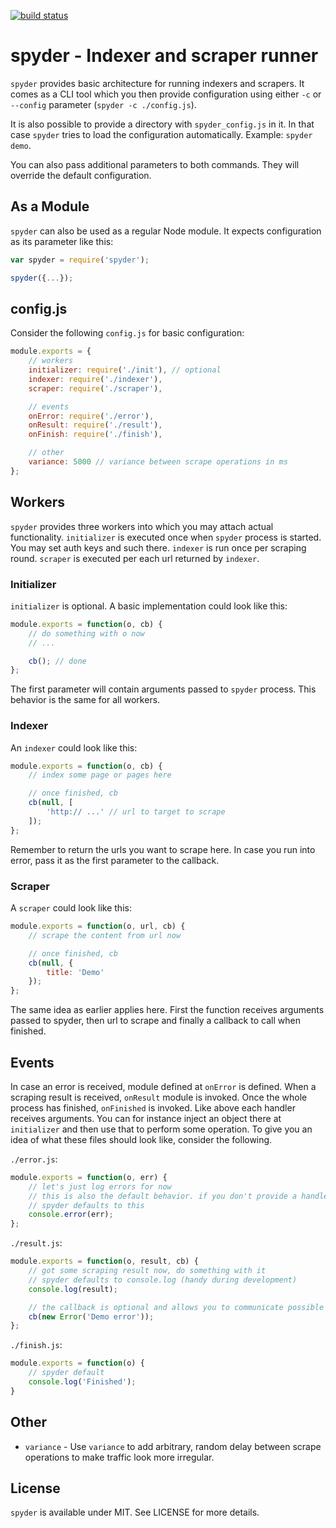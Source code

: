 [![build status](https://secure.travis-ci.org/bebraw/spyder.png)](http://travis-ci.org/bebraw/spyder)
# spyder - Indexer and scraper runner

`spyder` provides basic architecture for running indexers and scrapers. It comes as a CLI tool which you then provide configuration using either `-c` or `--config` parameter (`spyder -c ./config.js`).

It is also possible to provide a directory with `spyder_config.js` in it. In that case `spyder` tries to load the configuration automatically. Example: `spyder demo`.

You can also pass additional parameters to both commands. They will override the default configuration.

## As a Module

`spyder` can also be used as a regular Node module. It expects configuration as its parameter like this:

```js
var spyder = require('spyder');

spyder({...});
```

## config.js

Consider the following `config.js` for basic configuration:

```js
module.exports = {
    // workers
    initializer: require('./init'), // optional
    indexer: require('./indexer'),
    scraper: require('./scraper'),

    // events
    onError: require('./error'),
    onResult: require('./result'),
    onFinish: require('./finish'),

    // other
    variance: 5000 // variance between scrape operations in ms
};
```

## Workers

`spyder` provides three workers into which you may attach actual functionality. `initializer` is executed once when `spyder` process is started. You may set auth keys and such there. `indexer` is run once per scraping round. `scraper` is executed per each url returned by `indexer`.

### Initializer

`initializer` is optional. A basic implementation could look like this:

```js
module.exports = function(o, cb) {
    // do something with o now
    // ...

    cb(); // done
};
```

The first parameter will contain arguments passed to `spyder` process. This behavior is the same for all workers.

### Indexer

An `indexer` could look like this:

```js
module.exports = function(o, cb) {
    // index some page or pages here

    // once finished, cb
    cb(null, [
        'http:// ...' // url to target to scrape
    ]);
};
```

Remember to return the urls you want to scrape here. In case you run into error, pass it as the first parameter to the callback.

### Scraper

A `scraper` could look like this:

```js
module.exports = function(o, url, cb) {
    // scrape the content from url now

    // once finished, cb
    cb(null, {
        title: 'Demo'
    });
};
```

The same idea as earlier applies here. First the function receives arguments passed to spyder, then url to scrape and finally a callback to call when finished.

## Events

In case an error is received, module defined at `onError` is defined. When a scraping result is received, `onResult` module is invoked. Once the whole process has finished, `onFinished` is invoked. Like above each handler receives arguments. You can for instance inject an object there at `initializer` and then use that to perform some operation. To give you an idea of what these files should look like, consider the following.

`./error.js`:

```js
module.exports = function(o, err) {
    // let's just log errors for now
    // this is also the default behavior. if you don't provide a handler,
    // spyder defaults to this
    console.error(err);
};
```

`./result.js`:

```js
module.exports = function(o, result, cb) {
    // got some scraping result now, do something with it
    // spyder defaults to console.log (handy during development)
    console.log(result);

    // the callback is optional and allows you to communicate possible errors
    cb(new Error('Demo error'));
};
```

`./finish.js`:

```js
module.exports = function(o) {
    // spyder default
    console.log('Finished');
}
```

## Other

* `variance` - Use `variance` to add arbitrary, random delay between scrape operations to make traffic look more irregular.

## License

`spyder` is available under MIT. See LICENSE for more details.
